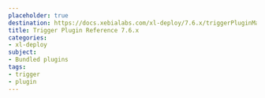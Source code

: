 ```yaml
---
placeholder: true
destination: https://docs.xebialabs.com/xl-deploy/7.6.x/triggerPluginManual.html
title: Trigger Plugin Reference 7.6.x
categories:
- xl-deploy
subject:
- Bundled plugins
tags:
- trigger
- plugin
---
```

